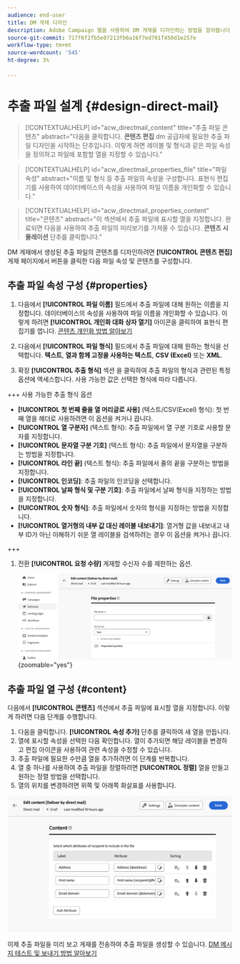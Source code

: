 ```yaml
---
audience: end-user
title: DM 게재 디자인
description: Adobe Campaign 웹을 사용하여 DM 게재를 디자인하는 방법을 알아봅니다
source-git-commit: 717f6f2fb5e07213fb6a16f7ed701f450d1e257e
workflow-type: tm+mt
source-wordcount: '545'
ht-degree: 3%

---
```



# 추출 파일 설계 {#design-direct-mail}

>[!CONTEXTUALHELP]
>id="acw_directmail_content"
>title="추출 파일 콘텐츠"
>abstract="다음을 클릭합니다. **콘텐츠 편집** dm 공급자에 필요한 추출 파일 디자인을 시작하는 단추입니다. 이렇게 하면 레이블 및 형식과 같은 파일 속성을 정의하고 파일에 포함할 열을 지정할 수 있습니다."

>[!CONTEXTUALHELP]
>id="acw_directmail_properties_file"
>title="파일 속성"
>abstract="이름 및 형식 등 추출 파일의 속성을 구성합니다. 표현식 편집기를 사용하여 데이터베이스의 속성을 사용하여 파일 이름을 개인화할 수 있습니다."

>[!CONTEXTUALHELP]
>id="acw_directmail_properties_content"
>title="콘텐츠"
>abstract="이 섹션에서 추출 파일에 표시할 열을 지정합니다. 완료되면 다음을 사용하여 추출 파일의 미리보기를 가져올 수 있습니다. **콘텐츠 시뮬레이션** 단추를 클릭합니다."

DM 게재에서 생성된 추출 파일의 콘텐츠를 디자인하려면 **[!UICONTROL 콘텐츠 편집]** 게재 페이지에서 버튼을 클릭한 다음 파일 속성 및 콘텐츠를 구성합니다.

## 추출 파일 속성 구성 {#properties}

1. 다음에서 **[!UICONTROL 파일 이름]** 필드에서 추출 파일에 대해 원하는 이름을 지정합니다. 데이터베이스의 속성을 사용하여 파일 이름을 개인화할 수 있습니다. 이렇게 하려면 **[!UICONTROL 개인화 대화 상자 열기]** 아이콘을 클릭하여 표현식 편집기를 엽니다. [콘텐츠 개인화 방법 알아보기](../personalization/personalize.md)

1. 다음에서 **[!UICONTROL 파일 형식]** 필드에서 추출 파일에 대해 원하는 형식을 선택합니다. **텍스트**, **열과 함께 고정을 사용하는 텍스트**, **CSV (Excel)** 또는 **XML**.

1. 확장 **[!UICONTROL 추출 형식]** 섹션 을 클릭하여 추출 파일의 형식과 관련된 특정 옵션에 액세스합니다. 사용 가능한 값은 선택한 형식에 따라 다릅니다.

+++ 사용 가능한 추출 형식 옵션

   * **[!UICONTROL 첫 번째 줄을 열 머리글로 사용]** (텍스트/CSV(Excel) 형식): 첫 번째 열을 헤더로 사용하려면 이 옵션을 켜거나 끕니다.
   * **[!UICONTROL 열 구분자]** (텍스트 형식): 추출 파일에서 열 구분 기호로 사용할 문자를 지정합니다.
   * **[!UICONTROL 문자열 구분 기호]** (텍스트 형식): 추출 파일에서 문자열을 구분하는 방법을 지정합니다.
   * **[!UICONTROL 라인 끝]** (텍스트 형식): 추출 파일에서 줄의 끝을 구분하는 방법을 지정합니다.
   * **[!UICONTROL 인코딩]**: 추출 파일의 인코딩을 선택합니다.
   * **[!UICONTROL 날짜 형식 및 구분 기호]**: 추출 파일에서 날짜 형식을 지정하는 방법을 지정합니다.
   * **[!UICONTROL 숫자 형식]**: 추출 파일에서 숫자의 형식을 지정하는 방법을 지정합니다.
   * **[!UICONTROL 열거형의 내부 값 대신 레이블 내보내기]**: 열거형 값을 내보내고 내부 ID가 아닌 이해하기 쉬운 열 레이블을 검색하려는 경우 이 옵션을 켜거나 끕니다.

+++

1. 전환 **[!UICONTROL 요청 수량]** 게재할 수신자 수를 제한하는 옵션.

   ![](assets/dm-content-details.png){zoomable=&quot;yes&quot;}

## 추출 파일 열 구성 {#content}

다음에서 **[!UICONTROL 콘텐츠]** 섹션에서 추출 파일에 표시할 열을 지정합니다. 이렇게 하려면 다음 단계를 수행합니다.

1. 다음을 클릭합니다. **[!UICONTROL 속성 추가]** 단추를 클릭하여 새 열을 만듭니다.
1. 열에 표시할 속성을 선택한 다음 확인합니다. 열이 추가되면 해당 레이블을 변경하고 편집 아이콘을 사용하여 관련 속성을 수정할 수 있습니다.
1. 추출 파일에 필요한 수만큼 열을 추가하려면 이 단계를 반복합니다.
1. 열 중 하나를 사용하여 추출 파일을 정렬하려면 **[!UICONTROL 정렬]** 열을 만들고 원하는 정렬 방법을 선택합니다.
1. 열의 위치를 변경하려면 위쪽 및 아래쪽 화살표를 사용합니다.

![](assets/dm-content-attributes.png)

이제 추출 파일을 미리 보고 게재를 전송하여 추출 파일을 생성할 수 있습니다. [DM 메시지 테스트 및 보내기 방법 알아보기](send-direct-mail.md)
